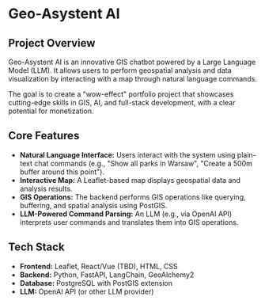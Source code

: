# Geo-Asystent AI

## Project Overview

Geo-Asystent AI is an innovative GIS chatbot powered by a Large Language Model (LLM). It allows users to perform geospatial analysis and data visualization by interacting with a map through natural language commands.

The goal is to create a "wow-effect" portfolio project that showcases cutting-edge skills in GIS, AI, and full-stack development, with a clear potential for monetization.

## Core Features

-   **Natural Language Interface:** Users interact with the system using plain-text chat commands (e.g., "Show all parks in Warsaw", "Create a 500m buffer around this point").
-   **Interactive Map:** A Leaflet-based map displays geospatial data and analysis results.
-   **GIS Operations:** The backend performs GIS operations like querying, buffering, and spatial analysis using PostGIS.
-   **LLM-Powered Command Parsing:** An LLM (e.g., via OpenAI API) interprets user commands and translates them into GIS operations.

## Tech Stack

-   **Frontend:** Leaflet, React/Vue (TBD), HTML, CSS
-   **Backend:** Python, FastAPI, LangChain, GeoAlchemy2
-   **Database:** PostgreSQL with PostGIS extension
-   **LLM:** OpenAI API (or other LLM provider)
